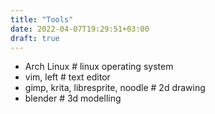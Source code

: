 ```yaml
---
title: "Tools"
date: 2022-04-07T19:29:51+03:00
draft: true
---
```


- Arch Linux # linux operating system
- vim, left # text editor
- gimp, krita, libresprite, noodle # 2d drawing
- blender # 3d modelling
